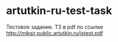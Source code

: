 # artutkin-ru-test-task

Тестовое задание. ТЗ в pdf по ссылке
http://miksir.public.artutkin.ru/jstest.pdf

